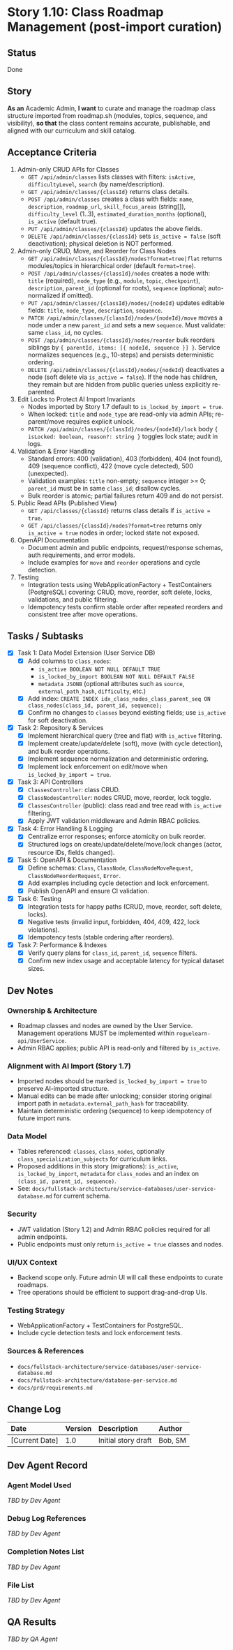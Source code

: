 # **Story 1.10: Class Roadmap Management (post-import curation)**

## Status

Done

## Story

**As an** Academic Admin,
**I want** to curate and manage the roadmap class structure imported from roadmap.sh (modules, topics, sequence, and visibility),
**so that** the class content remains accurate, publishable, and aligned with our curriculum and skill catalog.

## Acceptance Criteria

1. Admin-only CRUD APIs for Classes
   - `GET /api/admin/classes` lists classes with filters: `isActive`, `difficultyLevel`, `search` (by name/description).
   - `GET /api/admin/classes/{classId}` returns class details.
   - `POST /api/admin/classes` creates a class with fields: `name`, `description`, `roadmap_url`, `skill_focus_areas` (string[]), `difficulty_level` (1..3), `estimated_duration_months` (optional), `is_active` (default true).
   - `PUT /api/admin/classes/{classId}` updates the above fields.
   - `DELETE /api/admin/classes/{classId}` sets `is_active = false` (soft deactivation); physical deletion is NOT performed.
2. Admin-only CRUD, Move, and Reorder for Class Nodes
   - `GET /api/admin/classes/{classId}/nodes?format=tree|flat` returns modules/topics in hierarchical order (default `format=tree`).
   - `POST /api/admin/classes/{classId}/nodes` creates a node with: `title` (required), `node_type` (e.g., `module`, `topic`, `checkpoint`), `description`, `parent_id` (optional for roots), `sequence` (optional; auto-normalized if omitted).
   - `PUT /api/admin/classes/{classId}/nodes/{nodeId}` updates editable fields: `title`, `node_type`, `description`, `sequence`.
   - `PATCH /api/admin/classes/{classId}/nodes/{nodeId}/move` moves a node under a new `parent_id` and sets a new `sequence`. Must validate: same `class_id`, no cycles.
   - `POST /api/admin/classes/{classId}/nodes/reorder` bulk reorders siblings by `{ parentId, items: [{ nodeId, sequence }] }`. Service normalizes sequences (e.g., 10-steps) and persists deterministic ordering.
   - `DELETE /api/admin/classes/{classId}/nodes/{nodeId}` deactivates a node (soft delete via `is_active = false`). If the node has children, they remain but are hidden from public queries unless explicitly re-parented.
3. Edit Locks to Protect AI Import Invariants
   - Nodes imported by Story 1.7 default to `is_locked_by_import = true`.
   - When locked: `title` and `node_type` are read-only via admin APIs; re-parent/move requires explicit unlock.
   - `PATCH /api/admin/classes/{classId}/nodes/{nodeId}/lock` body `{ isLocked: boolean, reason?: string }` toggles lock state; audit in logs.
4. Validation & Error Handling
   - Standard errors: 400 (validation), 403 (forbidden), 404 (not found), 409 (sequence conflict), 422 (move cycle detected), 500 (unexpected).
   - Validation examples: `title` non-empty; `sequence` integer >= 0; `parent_id` must be in same `class_id`; disallow cycles.
   - Bulk reorder is atomic; partial failures return 409 and do not persist.
5. Public Read APIs (Published View)
   - `GET /api/classes/{classId}` returns class details if `is_active = true`.
   - `GET /api/classes/{classId}/nodes?format=tree` returns only `is_active = true` nodes in order; locked state not exposed.
6. OpenAPI Documentation
   - Document admin and public endpoints, request/response schemas, auth requirements, and error models.
   - Include examples for `move` and `reorder` operations and cycle detection.
7. Testing
   - Integration tests using WebApplicationFactory + TestContainers (PostgreSQL) covering: CRUD, move, reorder, soft delete, locks, validations, and public filtering.
   - Idempotency tests confirm stable order after repeated reorders and consistent tree after move operations.

## Tasks / Subtasks

- [x] Task 1: Data Model Extension (User Service DB)
  - [x] Add columns to `class_nodes`:
    - `is_active BOOLEAN NOT NULL DEFAULT TRUE`
    - `is_locked_by_import BOOLEAN NOT NULL DEFAULT FALSE`
    - `metadata JSONB` (optional attributes such as `source`, `external_path_hash`, `difficulty`, etc.)
  - [x] Add index: `CREATE INDEX idx_class_nodes_class_parent_seq ON class_nodes(class_id, parent_id, sequence);`
  - [x] Confirm no changes to `classes` beyond existing fields; use `is_active` for soft deactivation.
- [x] Task 2: Repository & Services
  - [x] Implement hierarchical query (tree and flat) with `is_active` filtering.
  - [x] Implement create/update/delete (soft), move (with cycle detection), and bulk reorder operations.
  - [x] Implement sequence normalization and deterministic ordering.
  - [x] Implement lock enforcement on edit/move when `is_locked_by_import = true`.
- [x] Task 3: API Controllers
  - [x] `ClassesController`: class CRUD.
  - [x] `ClassNodesController`: nodes CRUD, move, reorder, lock toggle.
  - [x] `ClassesController` (public): class read and tree read with `is_active` filtering.
  - [x] Apply JWT validation middleware and Admin RBAC policies.
- [x] Task 4: Error Handling & Logging
  - [x] Centralize error responses; enforce atomicity on bulk reorder.
  - [x] Structured logs on create/update/delete/move/lock changes (actor, resource IDs, fields changed).
- [x] Task 5: OpenAPI & Documentation
  - [x] Define schemas: `Class`, `ClassNode`, `ClassNodeMoveRequest`, `ClassNodeReorderRequest`, `Error`.
  - [x] Add examples including cycle detection and lock enforcement.
  - [x] Publish OpenAPI and ensure CI validation.
- [x] Task 6: Testing
  - [x] Integration tests for happy paths (CRUD, move, reorder, soft delete, locks).
  - [x] Negative tests (invalid input, forbidden, 404, 409, 422, lock violations).
  - [x] Idempotency tests (stable ordering after reorders).
- [x] Task 7: Performance & Indexes
  - [x] Verify query plans for `class_id`, `parent_id`, `sequence` filters.
  - [x] Confirm new index usage and acceptable latency for typical dataset sizes.

## Dev Notes

### Ownership & Architecture
- Roadmap classes and nodes are owned by the User Service. Management operations MUST be implemented within `roguelearn-api/UserService`.
- Admin RBAC applies; public API is read-only and filtered by `is_active`.

### Alignment with AI Import (Story 1.7)
- Imported nodes should be marked `is_locked_by_import = true` to preserve AI-imported structure.
- Manual edits can be made after unlocking; consider storing original import path in `metadata.external_path_hash` for traceability.
- Maintain deterministic ordering (sequence) to keep idempotency of future import runs.

### Data Model
- Tables referenced: `classes`, `class_nodes`, optionally `class_specialization_subjects` for curriculum links.
- Proposed additions in this story (migrations): `is_active`, `is_locked_by_import`, `metadata` for `class_nodes` and an index on `(class_id, parent_id, sequence)`.
- See: `docs/fullstack-architecture/service-databases/user-service-database.md` for current schema.

### Security
- JWT validation (Story 1.2) and Admin RBAC policies required for all admin endpoints.
- Public endpoints must only return `is_active = true` classes and nodes.

### UI/UX Context
- Backend scope only. Future admin UI will call these endpoints to curate roadmaps.
- Tree operations should be efficient to support drag-and-drop UIs.

### Testing Strategy
- WebApplicationFactory + TestContainers for PostgreSQL.
- Include cycle detection tests and lock enforcement tests.

### Sources & References
- `docs/fullstack-architecture/service-databases/user-service-database.md`
- `docs/fullstack-architecture/database-per-service.md`
- `docs/prd/requirements.md`

## Change Log

| Date | Version | Description | Author |
| :--- | :--- | :--- | :--- |
| [Current Date] | 1.0 | Initial story draft | Bob, SM |

## Dev Agent Record

### Agent Model Used
_TBD by Dev Agent_

### Debug Log References
_TBD by Dev Agent_

### Completion Notes List
_TBD by Dev Agent_

### File List
_TBD by Dev Agent_

## QA Results
_TBD by QA Agent_